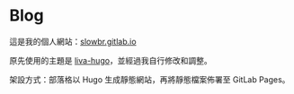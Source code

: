 # Blog

這是我的個人網站：[slowbr.gitlab.io](https://slowbr.gitlab.io/)

原先使用的主題是 [liva-hugo](https://github.com/gethugothemes/liva-hugo)，並經過我自行修改和調整。

架設方式：部落格以 Hugo 生成靜態網站，再將靜態檔案佈署至 GitLab Pages。
